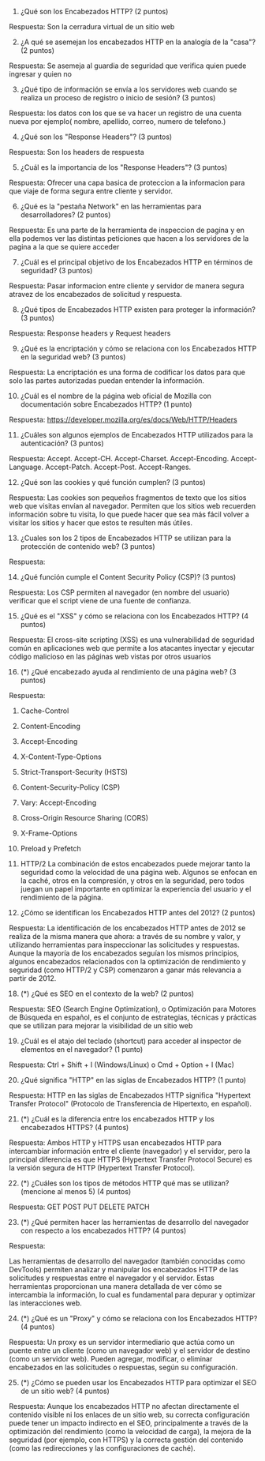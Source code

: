 

1. ¿Qué son los Encabezados HTTP? (2 puntos)

Respuesta: 
Son la cerradura virtual de un sitio web

2. ¿A qué se asemejan los encabezados HTTP en la analogía de la "casa"? (2 puntos)

Respuesta: 
Se asemeja al guardia de seguridad que verifica quien puede ingresar y quien no

3. ¿Qué tipo de información se envía a los servidores web cuando se realiza un proceso de registro o inicio de sesión? (3 puntos)

Respuesta: 
los datos con los que se va hacer un registro de una cuenta nueva por ejemplo( nombre, apellido, correo, numero de telefono.)

4. ¿Qué son los "Response Headers"? (3 puntos)

Respuesta: 
Son los headers de respuesta

5. ¿Cuál es la importancia de los "Response Headers"? (3 puntos)

Respuesta: 
Ofrecer una capa basica de proteccion a la informacion para que viaje de forma segura entre cliente y servidor.


6. ¿Qué es la "pestaña Network" en las herramientas para desarrolladores? (2 puntos)

Respuesta: 
Es una parte de la herramienta de inspeccion de pagina y en ella podemos ver las distintas peticiones que hacen a los servidores de la pagina a la que se quiere acceder 

7. ¿Cuál es el principal objetivo de los Encabezados HTTP en términos de seguridad? (3 puntos)

Respuesta: 
Pasar informacion entre cliente y servidor de manera segura atravez de los encabezados de solicitud y respuesta.

8. ¿Qué tipos de Encabezados HTTP existen para proteger la información? (3 puntos)

Respuesta: 
Response headers y Request headers 

9. ¿Qué es la encriptación y cómo se relaciona con los Encabezados HTTP en la seguridad web? (3 puntos)

Respuesta: 
La encriptación es una forma de codificar los datos para que solo las partes autorizadas puedan entender la información.

10. ¿Cuál es el nombre de la página web oficial de Mozilla con documentación sobre Encabezados HTTP? (1 punto)

Respuesta:
https://developer.mozilla.org/es/docs/Web/HTTP/Headers

11. ¿Cuáles son algunos ejemplos de Encabezados HTTP utilizados para la autenticación? (3 puntos)

Respuesta:
Accept.
Accept-CH.
Accept-Charset.
Accept-Encoding.
Accept-Language.
Accept-Patch.
Accept-Post.
Accept-Ranges.

12. ¿Qué son las cookies y qué función cumplen? (3 puntos)

Respuesta:
Las cookies son pequeños fragmentos de texto que los sitios web que visitas envían al navegador. 
Permiten que los sitios web recuerden información sobre tu visita, lo que puede hacer que sea más fácil volver a visitar los sitios y hacer que estos te resulten más útiles.

13. ¿Cuales son los 2 tipos de Encabezados HTTP se utilizan para la protección de contenido web? (3 puntos)

Respuesta:

14. ¿Qué función cumple el Content Security Policy (CSP)? (3 puntos)

Respuesta:
Los CSP permiten al navegador (en nombre del usuario) verificar que el script viene de una fuente de confianza.

15. ¿Qué es el "XSS" y cómo se relaciona con los Encabezados HTTP? (4 puntos)

Respuesta:
El cross-site scripting (XSS) es una vulnerabilidad de seguridad común en aplicaciones web que permite a los atacantes inyectar y ejecutar código malicioso en las páginas web vistas por otros usuarios

16. (*) ¿Qué encabezado ayuda al rendimiento de una página web? (3 puntos)

Respuesta:
1. Cache-Control
2. Content-Encoding
3. Accept-Encoding
4. X-Content-Type-Options
5. Strict-Transport-Security (HSTS)
6. Content-Security-Policy (CSP)
7. Vary: Accept-Encoding
8. Cross-Origin Resource Sharing (CORS)
9. X-Frame-Options
10. Preload y Prefetch
11. HTTP/2
La combinación de estos encabezados puede mejorar tanto la seguridad como la velocidad de una página web.
Algunos se enfocan en la caché, otros en la compresión, y otros en la seguridad, pero todos juegan un papel importante en optimizar la experiencia del usuario y el rendimiento de la página.

17. ¿Cómo se identifican los Encabezados HTTP antes del 2012? (2 puntos)

Respuesta:
La identificación de los encabezados HTTP antes de 2012 se realiza de la misma manera que ahora: a través de su nombre y valor, y utilizando herramientas para inspeccionar las solicitudes y respuestas. 
Aunque la mayoría de los encabezados seguían los mismos principios, algunos encabezados relacionados con la optimización de rendimiento y seguridad (como HTTP/2 y CSP) comenzaron a ganar más relevancia a partir de 2012.

18. (*) ¿Qué es SEO en el contexto de la web? (2 puntos)

Respuesta:
SEO (Search Engine Optimization), o Optimización para Motores de Búsqueda en español, es el conjunto de estrategias, técnicas y prácticas que se utilizan para mejorar la visibilidad de un sitio web

19. ¿Cuál es el atajo del teclado (shortcut) para acceder al inspector de elementos en el navegador? (1 punto)

Respuesta:
Ctrl + Shift + I (Windows/Linux) o Cmd + Option + I (Mac)

20. ¿Qué significa "HTTP" en las siglas de Encabezados HTTP? (1 punto)

Respuesta:
HTTP en las siglas de Encabezados HTTP significa "Hypertext Transfer Protocol" (Protocolo de Transferencia de Hipertexto, en español).

21. (*) ¿Cuál es la diferencia entre los encabezados HTTP y los encabezados HTTPS? (4 puntos)

Respuesta:
Ambos HTTP y HTTPS usan encabezados HTTP para intercambiar información entre el cliente (navegador) y el servidor, pero la principal diferencia es que HTTPS (Hypertext Transfer Protocol Secure) es la versión segura de HTTP (Hypertext Transfer Protocol).

22. (*) ¿Cuáles son los tipos de métodos HTTP qué mas se utilizan? (mencione al menos 5) (4 puntos)

Respuesta:
GET
POST
PUT
DELETE
PATCH

23. (*) ¿Qué permiten hacer las herramientas de desarrollo del navegador con respecto a los encabezados HTTP? (4 puntos)

Respuesta:

Las herramientas de desarrollo del navegador (también conocidas como DevTools) permiten analizar y manipular los encabezados HTTP de las solicitudes y respuestas entre el navegador y el servidor. 
Estas herramientas proporcionan una manera detallada de ver cómo se intercambia la información, lo cual es fundamental para depurar y optimizar las interacciones web.

24. (*) ¿Qué es un "Proxy" y cómo se relaciona con los Encabezados HTTP? (4 puntos)

Respuesta:
Un proxy es un servidor intermediario que actúa como un puente entre un cliente (como un navegador web) y el servidor de destino (como un servidor web).
Pueden agregar, modificar, o eliminar encabezados en las solicitudes o respuestas, según su configuración.

25. (*) ¿Cómo se pueden usar los Encabezados HTTP para optimizar el SEO de un sitio web? (4 puntos)

Respuesta:
Aunque los encabezados HTTP no afectan directamente el contenido visible ni los enlaces de un sitio web, su correcta configuración puede tener un impacto indirecto en el SEO, principalmente a través de la optimización del rendimiento (como la velocidad de carga), la mejora de la seguridad (por ejemplo, con HTTPS) y la correcta gestión del contenido (como las redirecciones y las configuraciones de caché).



